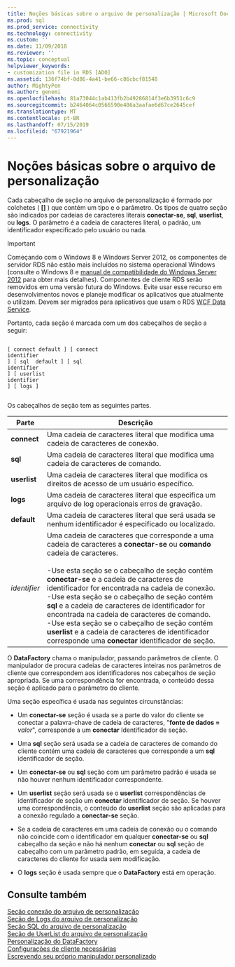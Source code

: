 ```yaml
---
title: Noções básicas sobre o arquivo de personalização | Microsoft Docs
ms.prod: sql
ms.prod_service: connectivity
ms.technology: connectivity
ms.custom: ''
ms.date: 11/09/2018
ms.reviewer: ''
ms.topic: conceptual
helpviewer_keywords:
- customization file in RDS [ADO]
ms.assetid: 136f74bf-8d86-4a41-be66-c86cbcf81548
author: MightyPen
ms.author: genemi
ms.openlocfilehash: 81a73044c1ab413fb2b49286814f3e6b3951c6c9
ms.sourcegitcommit: b2464064c0566590e486a3aafae6d67ce2645cef
ms.translationtype: MT
ms.contentlocale: pt-BR
ms.lasthandoff: 07/15/2019
ms.locfileid: "67921964"
---
```

# <a name="understanding-the-customization-file"></a>Noções básicas sobre o arquivo de personalização
Cada cabeçalho de seção no arquivo de personalização é formado por colchetes ( **[]** ) que contém um tipo e o parâmetro. Os tipos de quatro seção são indicados por cadeias de caracteres literais **conectar-se**, **sql**, **userlist**, ou **logs**. O parâmetro é a cadeia de caracteres literal, o padrão, um identificador especificado pelo usuário ou nada.  
  
> [!IMPORTANT]
>  Começando com o Windows 8 e Windows Server 2012, os componentes de servidor RDS não estão mais incluídos no sistema operacional Windows (consulte o Windows 8 e [manual de compatibilidade do Windows Server 2012](https://www.microsoft.com/download/details.aspx?id=27416) para obter mais detalhes). Componentes de cliente RDS serão removidos em uma versão futura do Windows. Evite usar esse recurso em desenvolvimentos novos e planeje modificar os aplicativos que atualmente o utilizam. Devem ser migrados para aplicativos que usam o RDS [WCF Data Service](https://go.microsoft.com/fwlink/?LinkId=199565).  
  
 Portanto, cada seção é marcada com um dos cabeçalhos de seção a seguir:  
  
```console
  
[ connect default ] [ connect    
identifier   
] [ sql  default ] [ sql    
identifier   
] [ userlist    
identifier   
] [ logs ]  
  
```  
  
 Os cabeçalhos de seção tem as seguintes partes.  
  
|Parte|Descrição|  
|----------|-----------------|  
|**connect**|Uma cadeia de caracteres literal que modifica uma cadeia de caracteres de conexão.|  
|**sql**|Uma cadeia de caracteres literal que modifica uma cadeia de caracteres de comando.|  
|**userlist**|Uma cadeia de caracteres literal que modifica os direitos de acesso de um usuário específico.|  
|**logs**|Uma cadeia de caracteres literal que especifica um arquivo de log operacionais erros de gravação.|  
|**default**|Uma cadeia de caracteres literal que será usada se nenhum identificador é especificado ou localizado.|  
|*identifier*|Uma cadeia de caracteres que corresponde a uma cadeia de caracteres a **conectar-se** ou **comando** cadeia de caracteres.<br /><br /> -Use esta seção se o cabeçalho de seção contém **conectar-se** e a cadeia de caracteres de identificador for encontrada na cadeia de conexão.<br />-Use esta seção se o cabeçalho de seção contém **sql** e a cadeia de caracteres de identificador for encontrada na cadeia de caracteres de comando.<br />-Use esta seção se o cabeçalho de seção contém **userlist** e a cadeia de caracteres de identificador corresponde uma **conectar** identificador de seção.|  
  
 O **DataFactory** chama o manipulador, passando parâmetros de cliente. O manipulador de procura cadeias de caracteres inteiras nos parâmetros de cliente que correspondem aos identificadores nos cabeçalhos de seção apropriada. Se uma correspondência for encontrada, o conteúdo dessa seção é aplicado para o parâmetro do cliente.  
  
 Uma seção específica é usada nas seguintes circunstâncias:  
  
-   Um **conectar-se** seção é usada se a parte do valor do cliente se conectar a palavra-chave de cadeia de caracteres, "**fonte de dados =** _valor_", corresponde a um **conectar** Identificador de seção. 
  
-   Uma **sql** seção será usada se a cadeia de caracteres de comando do cliente contém uma cadeia de caracteres que corresponde a um **sql** identificador de seção.  
  
-   Um **conectar-se** ou **sql** seção com um parâmetro padrão é usada se não houver nenhum identificador correspondente.  
  
-   Um **userlist** seção será usada se o **userlist** correspondências de identificador de seção um **conectar** identificador de seção. Se houver uma correspondência, o conteúdo do **userlist** seção são aplicadas para a conexão regulado a **conectar-se** seção.  
  
-   Se a cadeia de caracteres em uma cadeia de conexão ou o comando não coincide com o identificador em qualquer **conectar-se** ou **sql** cabeçalho da seção e não há nenhum **conectar** ou **sql**  seção de cabeçalho com um parâmetro padrão, em seguida, a cadeia de caracteres do cliente for usada sem modificação.  
  
-   O **logs** seção é usada sempre que o **DataFactory** está em operação.  
  
## <a name="see-also"></a>Consulte também  
 [Seção conexão do arquivo de personalização](../../../ado/guide/remote-data-service/customization-file-connect-section.md)   
 [Seção de Logs do arquivo de personalização](../../../ado/guide/remote-data-service/customization-file-logs-section.md)   
 [Seção SQL do arquivo de personalização](../../../ado/guide/remote-data-service/customization-file-sql-section.md)   
 [Seção de UserList do arquivo de personalização](../../../ado/guide/remote-data-service/customization-file-userlist-section.md)   
 [Personalização do DataFactory](../../../ado/guide/remote-data-service/datafactory-customization.md)   
 [Configurações de cliente necessárias](../../../ado/guide/remote-data-service/required-client-settings.md)   
 [Escrevendo seu próprio manipulador personalizado](../../../ado/guide/remote-data-service/writing-your-own-customized-handler.md)

